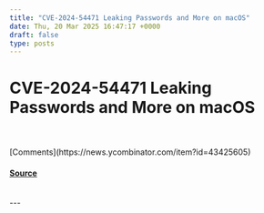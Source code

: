```yaml
---
title: "CVE-2024-54471 Leaking Passwords and More on macOS"
date: Thu, 20 Mar 2025 16:47:17 +0000
draft: false
type: posts
---
```

# CVE-2024-54471 Leaking Passwords and More on macOS

<br/>

<br/>
[Comments](https://news.ycombinator.com/item?id=43425605)

#### [Source](https://wts.dev/posts/password-leak/)

<br/>
---
